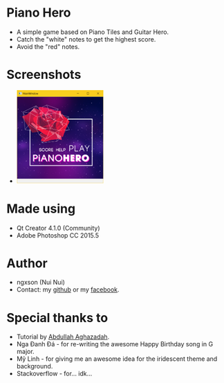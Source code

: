# Piano Hero

- A simple game based on Piano Tiles and Guitar Hero.
- Catch the "white" notes to get the highest score.
- Avoid the "red" notes.

# Screenshots

- <img src="https://raw.githubusercontent.com/ngxson/LTNC2017/master/demo/1.png" width="200">
		
# Made using 

- Qt Creator 4.1.0 (Community)
- Adobe Photoshop CC 2015.5
	
# Author 

- ngxson (Nui Nui)
- Contact: my [github](https://github.com/ngxson) or my [facebook](https://fb.com/ngxson).

# Special thanks to

- Tutorial by [Abdullah Aghazadah](https://www.youtube.com/watch?v=8ntEQpg7gck).
- Nga Đanh Đá - for re-writing the awesome Happy Birthday song in G major.
- Mỹ Linh - for giving me an awesome idea for the iridescent theme and background.
- Stackoverflow - for... idk...
